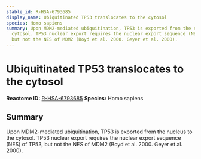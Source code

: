 ```yaml
---
stable_id: R-HSA-6793685
display_name: Ubiquitinated TP53 translocates to the cytosol
species: Homo sapiens
summary: Upon MDM2-mediated ubiquitination, TP53 is exported from the nucleus to the
  cytosol. TP53 nuclear export requires the nuclear export sequence (NES) of TP53,
  but not the NES of MDM2 (Boyd et al. 2000. Geyer et al. 2000).
---
```


# Ubiquitinated TP53 translocates to the cytosol
**Reactome ID:** [R-HSA-6793685](https://reactome.org/content/detail/R-HSA-6793685)
**Species:** Homo sapiens

## Summary

Upon MDM2-mediated ubiquitination, TP53 is exported from the nucleus to the cytosol. TP53 nuclear export requires the nuclear export sequence (NES) of TP53, but not the NES of MDM2 (Boyd et al. 2000. Geyer et al. 2000).
